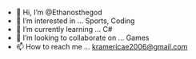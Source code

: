 - 👋 Hi, I’m @Ethanosthegod
- 👀 I’m interested in ... Sports, Coding
- 🌱 I’m currently learning ... C#
- 💞️ I’m looking to collaborate on ... Games
- 📫 How to reach me ... kramericae2006@gmail.com

<!---
Ethanosthegod/Ethanosthegod is a ✨ special ✨ repository because its `README.md` (this file) appears on your GitHub profile.
You can click the Preview link to take a look at your changes.
--->
